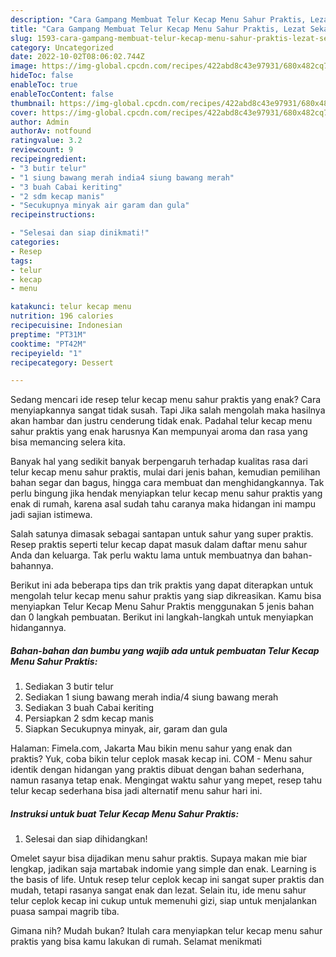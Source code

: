 ```yaml
---
description: "Cara Gampang Membuat Telur Kecap Menu Sahur Praktis, Lezat Sekali"
title: "Cara Gampang Membuat Telur Kecap Menu Sahur Praktis, Lezat Sekali"
slug: 1593-cara-gampang-membuat-telur-kecap-menu-sahur-praktis-lezat-sekali
category: Uncategorized
date: 2022-10-02T08:06:02.744Z
image: https://img-global.cpcdn.com/recipes/422abd8c43e97931/680x482cq70/telur-kecap-menu-sahur-praktis-foto-resep-utama.jpg
hideToc: false
enableToc: true
enableTocContent: false
thumbnail: https://img-global.cpcdn.com/recipes/422abd8c43e97931/680x482cq70/telur-kecap-menu-sahur-praktis-foto-resep-utama.jpg
cover: https://img-global.cpcdn.com/recipes/422abd8c43e97931/680x482cq70/telur-kecap-menu-sahur-praktis-foto-resep-utama.jpg
author: Admin
authorAv: notfound
ratingvalue: 3.2
reviewcount: 9
recipeingredient:
- "3 butir telur"
- "1 siung bawang merah india4 siung bawang merah"
- "3 buah Cabai keriting"
- "2 sdm kecap manis"
- "Secukupnya minyak air garam dan gula"
recipeinstructions:

- "Selesai dan siap dinikmati!"
categories:
- Resep
tags:
- telur
- kecap
- menu

katakunci: telur kecap menu 
nutrition: 196 calories
recipecuisine: Indonesian
preptime: "PT31M"
cooktime: "PT42M"
recipeyield: "1"
recipecategory: Dessert

---
```



Sedang mencari ide resep telur kecap menu sahur praktis yang enak? Cara menyiapkannya sangat tidak susah. Tapi Jika salah mengolah maka hasilnya akan hambar dan justru cenderung tidak enak. Padahal telur kecap menu sahur praktis yang enak harusnya Kan mempunyai aroma dan rasa yang bisa memancing selera kita.


Banyak hal yang sedikit banyak berpengaruh terhadap kualitas rasa dari telur kecap menu sahur praktis, mulai dari jenis bahan, kemudian pemilihan bahan segar dan bagus, hingga cara membuat dan menghidangkannya. Tak perlu bingung jika hendak menyiapkan telur kecap menu sahur praktis yang enak di rumah, karena asal sudah tahu caranya maka hidangan ini mampu jadi sajian istimewa.

Salah satunya dimasak sebagai santapan untuk sahur yang super praktis. Resep praktis seperti telur kecap dapat masuk dalam daftar menu sahur Anda dan keluarga. Tak perlu waktu lama untuk membuatnya dan bahan-bahannya.


Berikut ini ada beberapa tips dan trik praktis yang dapat diterapkan untuk mengolah telur kecap menu sahur praktis yang siap dikreasikan. Kamu bisa menyiapkan Telur Kecap Menu Sahur Praktis menggunakan 5 jenis bahan dan 0 langkah pembuatan. Berikut ini langkah-langkah untuk menyiapkan hidangannya.

<!--inarticleads1-->

##### Bahan-bahan dan bumbu yang wajib ada untuk pembuatan Telur Kecap Menu Sahur Praktis:

1. Sediakan 3 butir telur
1. Sediakan 1 siung bawang merah india/4 siung bawang merah
1. Sediakan 3 buah Cabai keriting
1. Persiapkan 2 sdm kecap manis
1. Siapkan Secukupnya minyak, air, garam dan gula


Halaman: Fimela.com, Jakarta Mau bikin menu sahur yang enak dan praktis? Yuk, coba bikin telur ceplok masak kecap ini. COM - Menu sahur identik dengan hidangan yang praktis dibuat dengan bahan sederhana, namun rasanya tetap enak. Mengingat waktu sahur yang mepet, resep tahu telur kecap sederhana bisa jadi alternatif menu sahur hari ini. 

<!--inarticleads2-->

##### Instruksi untuk buat Telur Kecap Menu Sahur Praktis:


1. Selesai dan siap dihidangkan!

Omelet sayur bisa dijadikan menu sahur praktis. Supaya makan mie biar lengkap, jadikan saja martabak indomie yang simple dan enak. Learning is the basis of life. Untuk resep telur ceplok kecap ini sangat super praktis dan mudah, tetapi rasanya sangat enak dan lezat. Selain itu, ide menu sahur telur ceplok kecap ini cukup untuk memenuhi gizi, siap untuk menjalankan puasa sampai magrib tiba. 

Gimana nih? Mudah bukan? Itulah cara menyiapkan telur kecap menu sahur praktis yang bisa kamu lakukan di rumah. Selamat menikmati
